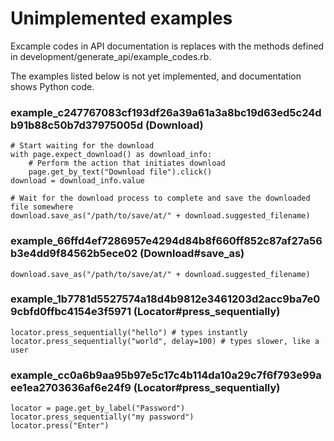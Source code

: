 # Unimplemented examples

Excample codes in API documentation is replaces with the methods defined in development/generate_api/example_codes.rb.

The examples listed below is not yet implemented, and documentation shows Python code.


### example_c247767083cf193df26a39a61a3a8bc19d63ed5c24db91b88c50b7d37975005d (Download)

```
# Start waiting for the download
with page.expect_download() as download_info:
    # Perform the action that initiates download
    page.get_by_text("Download file").click()
download = download_info.value

# Wait for the download process to complete and save the downloaded file somewhere
download.save_as("/path/to/save/at/" + download.suggested_filename)

```

### example_66ffd4ef7286957e4294d84b8f660ff852c87af27a56b3e4dd9f84562b5ece02 (Download#save_as)

```
download.save_as("/path/to/save/at/" + download.suggested_filename)

```

### example_1b7781d5527574a18d4b9812e3461203d2acc9ba7e09cbfd0ffbc4154e3f5971 (Locator#press_sequentially)

```
locator.press_sequentially("hello") # types instantly
locator.press_sequentially("world", delay=100) # types slower, like a user

```

### example_cc0a6b9aa95b97e5c17c4b114da10a29c7f6f793e99aee1ea2703636af6e24f9 (Locator#press_sequentially)

```
locator = page.get_by_label("Password")
locator.press_sequentially("my password")
locator.press("Enter")

```
